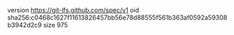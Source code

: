 version https://git-lfs.github.com/spec/v1
oid sha256:c0468c1627f11613826457bb56e78d88555f561b363af0592a59308b3942d2c9
size 975
